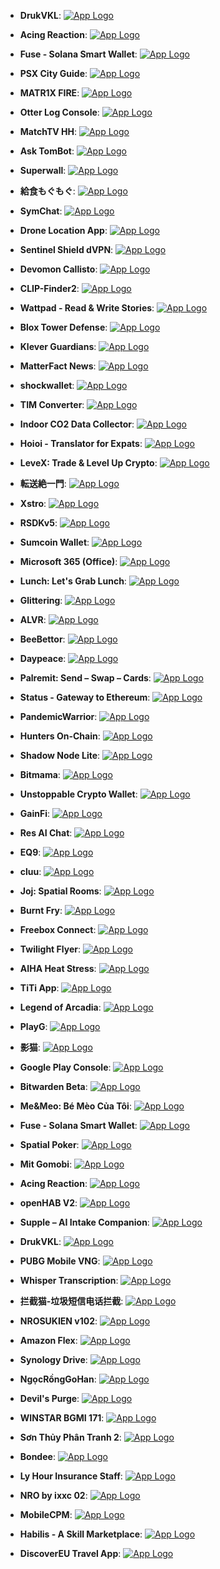 - **DrukVKL**: [![App Logo](https://is1-ssl.mzstatic.com/image/thumb/Purple211/v4/c8/e5/5f/c8e55ffa-4e3a-106e-6339-5938ee953e1c/AppIcon-0-0-1x_U007epad-0-10-0-85-220.png/200x200bb-80.png)](https://testflight.apple.com/join/1lxwtFjc)
- **Acing Reaction**: [![App Logo](https://is1-ssl.mzstatic.com/image/thumb/Purple211/v4/ee/db/7b/eedb7b30-861c-12c9-1b92-a0098e07d29b/AppIcon.lsr/200x200bb-80.png)](https://testflight.apple.com/join/7QQDM4ho)
- **Fuse - Solana Smart Wallet**: [![App Logo](https://is1-ssl.mzstatic.com/image/thumb/Purple221/v4/35/10/39/351039d3-d6b7-83f1-6b28-d9cb8693d3c3/AppIcon-0-0-1x_U007ephone-0-85-220.png/200x200bb-80.png)](https://testflight.apple.com/join/sQkNVD2s)

- **PSX City Guide**: [![App Logo](https://is1-ssl.mzstatic.com/image/thumb/Purple221/v4/86/0f/87/860f8773-61bb-333f-d57d-6cbe2ff16595/AppIcon-1x_U007emarketing-0-7-0-85-220-0.png/200x200bb-80.png)](https://testflight.apple.com/join/n1u9hiZJ)
- **MATR1X FIRE**: [![App Logo](https://is1-ssl.mzstatic.com/image/thumb/Purple211/v4/10/dd/df/10dddf6c-e315-e495-d2bf-cb59530cbb7a/AppIcon-0-0-1x_U007emarketing-0-7-0-85-220.png/200x200bb-80.png)](https://testflight.apple.com/join/rFYKtoPC)

- **Otter Log Console**: [![App Logo](https://is1-ssl.mzstatic.com/image/thumb/Purple221/v4/d6/d3/16/d6d316a1-dc34-f337-7082-b3e6be16c62e/AppIcon-0-0-85-220-0-4-0-2x.png/200x200bb-80.png)](https://testflight.apple.com/join/erT44PiT)
- **MatchTV HH**: [![App Logo](https://is1-ssl.mzstatic.com/image/thumb/Purple211/v4/3d/d2/d0/3dd2d01c-940f-b0b4-e9df-832192fd6c56/AppIcon-0-0-1x_U007epad-0-0-85-220.png/200x200bb-80.png)](https://testflight.apple.com/join/lHsRDyGM)

- **Ask TomBot**: [![App Logo](https://is1-ssl.mzstatic.com/image/thumb/Purple221/v4/41/92/50/4192508e-6de0-82a2-9dbb-2ae7111d19d6/AppIcon-0-0-1x_U007emarketing-0-7-0-85-220.png/200x200bb-80.png)](https://testflight.apple.com/join/MgojDEG2)
- **Superwall**: [![App Logo](https://is1-ssl.mzstatic.com/image/thumb/Purple221/v4/0a/69/b3/0a69b333-00a4-971e-2732-e683b1c0b3e2/AppIcon-0-0-1x_U007epad-0-85-220.png/200x200bb-80.png)](https://testflight.apple.com/join/ubTDsAXA)
- **給食もぐもぐ**: [![App Logo](https://is1-ssl.mzstatic.com/image/thumb/Purple221/v4/38/1c/95/381c95e3-3195-db14-83c6-af0032366a99/AppIcon-0-0-1x_U007emarketing-0-7-0-85-220.png/200x200bb-80.png)](https://testflight.apple.com/join/yvWXFdSL)
- **SymChat**: [![App Logo](https://is1-ssl.mzstatic.com/image/thumb/Purple221/v4/cb/f2/89/cbf289ca-4fa0-ec2f-4e8f-baf48a3efd4b/AppIcon-0-0-1x_U007emarketing-0-7-0-85-220.png/200x200bb-80.png)](https://testflight.apple.com/join/gXSpgN4F)
- **Drone Location App**: [![App Logo](https://is1-ssl.mzstatic.com/image/thumb/Purple221/v4/2c/aa/fe/2caafeb8-c935-f088-e401-01e55280edd1/AppIcon-0-0-1x_U007emarketing-0-7-0-85-220.png/200x200bb-80.png)](https://testflight.apple.com/join/iKvaAhPC)
- **Sentinel Shield dVPN**: [![App Logo](https://is1-ssl.mzstatic.com/image/thumb/Purple221/v4/b4/1e/d3/b41ed32d-38ab-1d72-f917-c1577586ac0c/AppIcon-0-0-1x_U007epad-0-85-220.png/200x200bb-80.png)](https://testflight.apple.com/join/CHRhpwKQ)
- **Devomon Callisto**: [![App Logo](https://is1-ssl.mzstatic.com/image/thumb/Purple221/v4/1a/54/20/1a5420b6-81f7-de4d-f51b-535517cbafca/AppIcon-0-0-1x_U007emarketing-0-7-0-85-220.png/200x200bb-80.png)](https://testflight.apple.com/join/zP1EuUwb)
- **CLIP-Finder2**: [![App Logo](https://is1-ssl.mzstatic.com/image/thumb/Purple221/v4/e1/57/84/e1578473-57b3-b4b1-3372-5f8c82787bc5/AppIcon-0-0-1x_U007epad-0-85-220.png/200x200bb-80.png)](https://testflight.apple.com/join/eZ43s4s6)
- **Wattpad - Read & Write Stories**: [![App Logo](https://is1-ssl.mzstatic.com/image/thumb/Purple221/v4/47/8f/78/478f7888-3613-0e67-9630-e2c3bc0398a1/AppIconBeta-0-0-1x_U007emarketing-0-4-0-85-220.png/200x200bb-80.png)](https://testflight.apple.com/join/CXefLgKK)
- **Blox Tower Defense**: [![App Logo](https://is1-ssl.mzstatic.com/image/thumb/Purple221/v4/9c/7f/7d/9c7f7de4-c374-5bc3-d02a-fd92cea3b89b/AppIcon-0-0-1x_U007emarketing-0-7-0-85-220.png/200x200bb-80.png)](https://testflight.apple.com/join/WYxpu1kO)
- **Klever Guardians**: [![App Logo](https://is1-ssl.mzstatic.com/image/thumb/Purple211/v4/cc/ad/e2/ccade2ba-e629-9c81-ef31-d463422833b3/AppIcon-1x_U007emarketing-0-7-0-85-220-0.png/200x200bb-80.png)](https://testflight.apple.com/join/Oe6YRAU2)
- **MatterFact News**: [![App Logo](https://is1-ssl.mzstatic.com/image/thumb/Purple211/v4/84/60/b1/8460b1d6-ba4e-75ec-c0c7-ecc9839868f6/AppIcon-0-0-1x_U007epad-0-10-0-85-220.png/200x200bb-80.png)](https://testflight.apple.com/join/v5qCUooT)
- **shockwallet**: [![App Logo](https://is1-ssl.mzstatic.com/image/thumb/Purple211/v4/77/a7/47/77a7479e-c185-617e-985e-f6850c96123c/AppIcon-0-0-1x_U007epad-0-85-220.png/200x200bb-80.png)](https://testflight.apple.com/join/soZAKZWj)
- **TIM Converter**: [![App Logo](https://is1-ssl.mzstatic.com/image/thumb/Purple211/v4/2f/91/2d/2f912d43-f831-974f-ce2f-5e1359c156ed/AppIcon-0-0-1x_U007emarketing-0-7-0-0-85-220.png/200x200bb-80.png)](https://testflight.apple.com/join/kz9R81EB)
- **Indoor CO2 Data Collector**: [![App Logo](https://is1-ssl.mzstatic.com/image/thumb/Purple221/v4/84/28/ca/8428cab3-597a-1c05-66f3-a1f10ee38252/appicon-0-0-1x_U007emarketing-0-7-0-85-220.png/200x200bb-80.png)](https://testflight.apple.com/join/OoHmnOVX)
- **Hoioi - Translator for Expats**: [![App Logo](https://is1-ssl.mzstatic.com/image/thumb/Purple211/v4/85/42/f2/8542f233-2552-2c40-fb49-adc3afc7c526/AppIcon-1x_U007epad-0-85-220-0.jpeg/200x200bb-80.png)](https://testflight.apple.com/join/GBxPMw2h)
- **LeveX: Trade & Level Up Crypto**: [![App Logo](https://is1-ssl.mzstatic.com/image/thumb/Purple221/v4/c9/3e/bf/c93ebf09-277c-65d3-f275-3ca548ebac11/AppIcon-0-0-1x_U007ephone-0-0-sRGB-85-220.png/200x200bb-80.png)](https://testflight.apple.com/join/qbScw4YJ)
- **転送絶一門**: [![App Logo](https://is1-ssl.mzstatic.com/image/thumb/Purple221/v4/92/9b/d1/929bd159-de12-152d-c12e-e9177cf8eceb/AppIcon-0-0-1x_U007ephone-0-85-220.png/200x200bb-80.png)](https://testflight.apple.com/join/ue13ELa4)
- **Xstro**: [![App Logo](https://is1-ssl.mzstatic.com/image/thumb/Purple211/v4/b5/84/0b/b5840bea-c232-555d-fd16-5308a226c0d8/AppIcon-0-0-1x_U007emarketing-0-10-0-85-220.png/200x200bb-80.png)](https://testflight.apple.com/join/7Mzn3JLF)
- **RSDKv5**: [![App Logo](https://is1-ssl.mzstatic.com/image/thumb/Purple211/v4/96/cf/ac/96cfac66-b063-7870-9d98-9f799f3c40b2/AppIcon-1x_U007epad-0-0-GLES2_U002c0-85-220-0.jpeg/200x200bb-80.png)](https://testflight.apple.com/join/J5J2Fwcf)
- **Sumcoin Wallet**: [![App Logo](https://is1-ssl.mzstatic.com/image/thumb/Purple211/v4/b2/6b/cc/b26bcca6-1c1e-74d4-7c9d-66d2fcb86639/AppIcon-0-0-1x_U007emarketing-0-7-0-0-85-220.png/200x200bb-80.png)](https://testflight.apple.com/join/MdYIC0K3)
- **Microsoft 365 (Office)**: [![App Logo](https://is1-ssl.mzstatic.com/image/thumb/Purple221/v4/3c/4a/51/3c4a51c0-5f37-0170-3f0d-578de7474740/AppIcon-0-0-1x_U007emarketing-0-7-0-sRGB-0-85-220-0.png/200x200bb-80.png)](https://testflight.apple.com/join/eHAKJBtM)
- **Lunch: Let's Grab Lunch**: [![App Logo](https://is1-ssl.mzstatic.com/image/thumb/Purple211/v4/c6/a9/11/c6a911a5-0165-e3c5-b21e-4b5578e0c58f/AppIcon-0-0-1x_U007emarketing-0-7-0-85-220.png/200x200bb-80.png)](https://testflight.apple.com/join/TXiRrJ2e)
- **Glittering**: [![App Logo](https://is1-ssl.mzstatic.com/image/thumb/Purple221/v4/b7/ae/6c/b7ae6ced-aaf3-e8bb-ed17-a35247d73707/AppIcon-0-0-1x_U007emarketing-0-7-0-0-85-220.png/200x200bb-80.png)](https://testflight.apple.com/join/nLJiwThp)
- **ALVR**: [![App Logo](https://is1-ssl.mzstatic.com/image/thumb/Purple211/v4/7f/c5/8f/7fc58f7d-fdfa-03c1-9af1-dc85b9ad9113/AppIcon.lsr/200x200bb-80.png)](https://testflight.apple.com/join/YoK2nuX6)
- **BeeBettor**: [![App Logo](https://is1-ssl.mzstatic.com/image/thumb/Purple211/v4/f8/91/b4/f891b43c-35cc-fe1e-ca92-0579c9d1fc2c/AppIcon-0-0-1x_U007epad-0-85-220.png/200x200bb-80.png)](https://testflight.apple.com/join/zfcHfgK4)
- **Daypeace**: [![App Logo](https://is1-ssl.mzstatic.com/image/thumb/Purple211/v4/e7/f0/9d/e7f09d61-1e9c-9868-a2ba-8e9c7153e405/AppIcon-0-0-1x_U007epad-0-85-220.png/200x200bb-80.png)](https://testflight.apple.com/join/KTmUzCVo)
- **Palremit: Send – Swap – Cards**: [![App Logo](https://is1-ssl.mzstatic.com/image/thumb/Purple211/v4/29/5f/42/295f42b8-17b2-e294-2228-ffcd65abf3b8/AppIcon-0-0-1x_U007ephone-0-85-220.png/200x200bb-80.png)](https://testflight.apple.com/join/hFE2C3bZ)
- **Status - Gateway to Ethereum**: [![App Logo](https://is1-ssl.mzstatic.com/image/thumb/Purple221/v4/a6/b9/34/a6b934ba-e2c6-4120-de73-f5f5f78a54a8/AppIcon-0-0-1x_U007emarketing-0-10-0-85-220.png/200x200bb-80.png)](https://testflight.apple.com/join/o1qPEeKA)
- **PandemicWarrior**: [![App Logo](https://is1-ssl.mzstatic.com/image/thumb/Purple211/v4/a7/84/ed/a784ed31-d5cb-55ba-3157-fd85354e466d/AppIcon-1x_U007emarketing-0-7-0-85-220-0.png/200x200bb-80.png)](https://testflight.apple.com/join/HowEj7Nf)
- **Hunters On-Chain**: [![App Logo](https://is1-ssl.mzstatic.com/image/thumb/Purple211/v4/ae/3c/f0/ae3cf0b6-82cc-da68-8cb7-6deeb7f8ac67/AppIcon-0-0-1x_U007emarketing-0-7-0-85-220.png/200x200bb-80.png)](https://testflight.apple.com/join/mnB642dv)
- **Shadow Node Lite**: [![App Logo](https://is1-ssl.mzstatic.com/image/thumb/Purple221/v4/84/1d/7e/841d7e67-a1d3-04e6-6491-bbd0afb693b2/AppIcon-0-0-1x_U007emarketing-0-10-0-85-220.png/200x200bb-80.png)](https://testflight.apple.com/join/lOfDBfgw)
- **Bitmama**: [![App Logo](https://is1-ssl.mzstatic.com/image/thumb/Purple211/v4/3c/53/ac/3c53ac97-f2d8-17ca-5eb5-1bd91d936a00/AppIcon-0-0-1x_U007emarketing-0-7-0-0-85-220.png/200x200bb-80.png)](https://testflight.apple.com/join/Je79ts5N)
- **Unstoppable Crypto Wallet**: [![App Logo](https://is1-ssl.mzstatic.com/image/thumb/Purple211/v4/d0/f7/d8/d0f7d814-183d-2f08-2ab2-7bee5123069d/AppIcon-0-0-1x_U007emarketing-0-5-0-85-220.png/200x200bb-80.png)](https://testflight.apple.com/join/JaKdKPY5)
- **GainFi**: [![App Logo](https://is1-ssl.mzstatic.com/image/thumb/Purple211/v4/31/e7/d9/31e7d9a7-31e8-9f12-9ed7-c5e7b1934aea/AppIcon-0-0-1x_U007epad-0-10-0-85-220.png/200x200bb-80.png)](https://testflight.apple.com/join/UZgGeHqy)
- **Res AI Chat**: [![App Logo](https://is1-ssl.mzstatic.com/image/thumb/Purple211/v4/91/73/ac/9173acee-d8e1-7947-a711-fc5d093efa24/AppIcon-0-0-1x_U007ephone-0-0-P3-85-220.png/200x200bb-80.png)](https://testflight.apple.com/join/vYkfwoti)
- **EQ9**: [![App Logo](https://is1-ssl.mzstatic.com/image/thumb/Purple211/v4/03/c9/bd/03c9bdbb-398c-1661-804b-1ff34c76e870/AppIcon-0-0-1x_U007emarketing-0-10-0-85-220.png/200x200bb-80.png)](https://testflight.apple.com/join/EVfiRc3Y)
- **cluu**: [![App Logo](https://is1-ssl.mzstatic.com/image/thumb/Purple211/v4/51/e5/59/51e55936-d95d-2b69-8d91-16bdfa637441/AppIcon-0-0-1x_U007emarketing-0-10-0-85-220.png/200x200bb-80.png)](https://testflight.apple.com/join/2BOZkk0U)
- **Joj: Spatial Rooms**: [![App Logo](https://is1-ssl.mzstatic.com/image/thumb/Purple211/v4/5f/dc/26/5fdc26c2-54eb-c788-af35-52e78165e228/AppIcon-1x_U007epad-0-85-220-0.jpeg/200x200bb-80.png)](https://testflight.apple.com/join/F57E4Yd7)
- **Burnt Fry**: [![App Logo](https://is1-ssl.mzstatic.com/image/thumb/Purple221/v4/aa/9f/0b/aa9f0b4f-d8af-4733-347f-288d7f0396f5/AppIcon-0-0-1x_U007ephone-0-85-220.jpeg/200x200bb-80.png)](https://testflight.apple.com/join/2qf4qvjw)
- **Freebox Connect**: [![App Logo](https://is1-ssl.mzstatic.com/image/thumb/Purple221/v4/f4/d3/db/f4d3db19-3db8-1528-fa3a-9ec7317d7354/AppIcon-0-0-1x_U007emarketing-0-7-0-P3-85-220.png/200x200bb-80.png)](https://testflight.apple.com/join/bxifCoxH)
- **Twilight Flyer**: [![App Logo](https://is1-ssl.mzstatic.com/image/thumb/Purple221/v4/24/0a/a7/240aa761-2667-4102-c604-f85cccd96ade/AppIcon-0-0-1x_U007emarketing-0-7-0-85-220.png/200x200bb-80.png)](https://testflight.apple.com/join/nHsUQbx1)
- **AIHA Heat Stress**: [![App Logo](https://is1-ssl.mzstatic.com/image/thumb/Purple221/v4/56/a6/46/56a646b1-249f-7748-39a5-6d5196f33c2f/AppIcon-0-0-1x_U007emarketing-0-7-0-85-220.png/200x200bb-80.png)](https://testflight.apple.com/join/Pq0XP4Io?utm_source=twitter&utm_medium=social&utm_term=AIHA+Main)
- **TiTi App**: [![App Logo](https://is1-ssl.mzstatic.com/image/thumb/Purple221/v4/92/b6/a4/92b6a44b-1a42-c658-8db7-64097f12bb4b/AppIcon-1x_U007emarketing-0-7-0-0-85-220-0.png/200x200bb-80.png)](https://testflight.apple.com/join/NeXUqMRv)
- **Legend of Arcadia**: [![App Logo](https://is1-ssl.mzstatic.com/image/thumb/Purple211/v4/d8/f9/7d/d8f97db6-0362-e042-9176-ed6701eacdd2/AppIcon-1x_U007emarketing-0-10-0-85-220-0.png/200x200bb-80.png)](https://testflight.apple.com/join/G7O14h4N)

- **PlayG**: [![App Logo](https://is1-ssl.mzstatic.com/image/thumb/Purple221/v4/e3/87/aa/e387aaa4-fe21-0b38-0f1e-6525e1a4ab6a/AppIcon-0-1x_U007emarketing-0-4-0-85-220.png/200x200bb-80.png)](https://testflight.apple.com/join/zQUlkcy0)
- **影猫**: [![App Logo](https://is1-ssl.mzstatic.com/image/thumb/Purple221/v4/fc/70/58/fc70581b-4341-2119-41ab-10db2e345f41/AppIcon-0-0-1x_U007epad-0-10-0-0-85-220.png/200x200bb-80.png)](https://testflight.apple.com/join/eiggW6PH)
- **Google Play Console**: [![App Logo](https://is1-ssl.mzstatic.com/image/thumb/Purple221/v4/8a/cb/99/8acb9971-0c49-b2c4-b363-ca24e2d611aa/logo_play_console_color-0-1x_U007emarketing-0-0-0-6-0-0-0-85-220-0.png/200x200bb-80.png)](https://testflight.apple.com/join/GaYJV735)

- **Bitwarden Beta**: [![App Logo](https://is1-ssl.mzstatic.com/image/thumb/Purple221/v4/2f/eb/5f/2feb5f89-d326-4544-b488-795ba2fe3229/AppIcon-Beta-0-0-1x_U007epad-0-85-220.png/200x200bb-80.png)](https://testflight.apple.com/join/S4OQEYYQ)
- **Me&Meo: Bé Mèo Của Tôi**: [![App Logo](https://is1-ssl.mzstatic.com/image/thumb/Purple221/v4/8f/ee/24/8fee247f-52ac-e27f-4eab-09fa9ebdb7a6/AppIcon-0-0-1x_U007emarketing-0-7-0-85-220.png/200x200bb-80.png)](https://testflight.apple.com/join/ZgHJJSo9)

- **Fuse - Solana Smart Wallet**: [![App Logo](https://is1-ssl.mzstatic.com/image/thumb/Purple221/v4/35/10/39/351039d3-d6b7-83f1-6b28-d9cb8693d3c3/AppIcon-0-0-1x_U007ephone-0-85-220.png/200x200bb-80.png)](https://testflight.apple.com/join/sQkNVD2s)
- **Spatial Poker**: [![App Logo](https://is1-ssl.mzstatic.com/image/thumb/Purple211/v4/e7/c5/d5/e7c5d5c9-4980-eeda-85d1-956d8f160c36/AppIcon.lsr/200x200bb-80.png)](https://testflight.apple.com/join/98oLRPmW)
- **Mit Gomobi**: [![App Logo](https://is1-ssl.mzstatic.com/image/thumb/Purple211/v4/46/d1/8b/46d18b91-11f8-8cf8-e9b4-f31b12641502/AppIcon-1x_U007emarketing-0-7-0-85-220-0.png/200x200bb-80.png)](https://testflight.apple.com/join/YXGvJsBB)

- **Acing Reaction**: [![App Logo](https://is1-ssl.mzstatic.com/image/thumb/Purple211/v4/ee/db/7b/eedb7b30-861c-12c9-1b92-a0098e07d29b/AppIcon.lsr/200x200bb-80.png)](https://testflight.apple.com/join/7QQDM4ho)

- **openHAB V2**: [![App Logo](https://is1-ssl.mzstatic.com/image/thumb/Purple211/v4/97/5d/90/975d9084-aecd-eca7-2b8f-a16718055d08/AppIcon-0-0-1x_U007epad-0-85-220.png/200x200bb-80.png)](https://testflight.apple.com/join/0uFYONeF)
- **Supple – AI Intake Companion**: [![App Logo](https://is1-ssl.mzstatic.com/image/thumb/Purple211/v4/3e/e2/19/3ee21937-86ea-25a7-e1eb-c6882e19e162/AppIcon-0-0-1x_U007ephone-0-1-85-220.png/200x200bb-80.png)](https://testflight.apple.com/join/zbq8hPSu)

- **DrukVKL**: [![App Logo](https://is1-ssl.mzstatic.com/image/thumb/Purple211/v4/c8/e5/5f/c8e55ffa-4e3a-106e-6339-5938ee953e1c/AppIcon-0-0-1x_U007epad-0-10-0-85-220.png/200x200bb-80.png)](https://testflight.apple.com/join/1lxwtFjc)

- **PUBG Mobile VNG**: [![App Logo](https://is1-ssl.mzstatic.com/image/thumb/Purple221/v4/11/a5/e5/11a5e5af-65d5-231c-99b6-e72427a39ed4/AppIcon-0-0-1x_U007emarketing-0-0-0-10-0-0-sRGB-0-0-0-GLES2_U002c0-512MB-85-220-0-0.png/200x200bb-80.png)](https://testflight.apple.com/join/kIIuBMlM)
- **Whisper Transcription**: [![App Logo](https://is1-ssl.mzstatic.com/image/thumb/Purple211/v4/2c/25/b8/2c25b89b-aaf8-2f12-e1fc-e4ea580e17d9/AppIcon-0-0-1x_U007epad-0-85-220.jpeg/200x200bb-80.png)](https://testflight.apple.com/join/eIfbGHrs)

- **拦截猫-垃圾短信电话拦截**: [![App Logo](https://is1-ssl.mzstatic.com/image/thumb/Purple221/v4/db/66/f9/db66f944-2219-ff2d-04b3-6710fceaec19/AppIcon-0-0-1x_U007epad-0-1-85-220.png/200x200bb-80.png)](https://testflight.apple.com/join/Hm6GhrCg)
- **NROSUKIEN v102**: [![App Logo](https://is1-ssl.mzstatic.com/image/thumb/Purple221/v4/79/3b/a6/793ba624-081d-e40b-394a-c3d3c59cbd69/AppIcon-0-0-1x_U007emarketing-0-7-0-85-220.png/200x200bb-80.png)](https://testflight.apple.com/join/MR4fd7Gv)
- **Amazon Flex**: [![App Logo](https://is1-ssl.mzstatic.com/image/thumb/Purple211/v4/dc/eb/b4/dcebb40d-2495-b829-9058-f92b7063f615/AppIcon-1x_U007emarketing-0-5-85-220-0.jpeg/200x200bb-80.png)](https://testflight.apple.com/join/UuNbE9lN)

- **Synology Drive**: [![App Logo](https://is1-ssl.mzstatic.com/image/thumb/Purple211/v4/0a/37/b1/0a37b13e-d93d-1422-06e3-e390d33b009b/AppIcon-0-0-1x_U007emarketing-0-6-0-85-220.png/200x200bb-80.png)](https://testflight.apple.com/join/Gb98nlpv)

- **NgọcRồngGoHan**: [![App Logo](https://is1-ssl.mzstatic.com/image/thumb/Purple211/v4/13/84/6a/13846a40-02a6-e98f-3d50-a9b8ac8f09fd/AppIcon-0-0-1x_U007emarketing-0-7-0-85-220.png/200x200bb-80.png)](https://testflight.apple.com/join/kfGbDiKe)

- **Devil's Purge**: [![App Logo](https://is1-ssl.mzstatic.com/image/thumb/Purple211/v4/6c/5d/a1/6c5da1a1-133c-f67a-4a89-cf97fd917bd6/AppIcon-0-0-1x_U007emarketing-0-5-0-85-220.png/200x200bb-80.png)](https://testflight.apple.com/join/Iwii9MAC)

- **WINSTAR BGMI 171**: [![App Logo](https://is1-ssl.mzstatic.com/image/thumb/Purple211/v4/a3/2c/ad/a32cadea-6726-84db-126b-e7e63408103d/AppIcon-0-0-1x_U007emarketing-0-0-0-10-0-0-sRGB-0-0-0-GLES2_U002c0-512MB-85-220-0-0.png/200x200bb-80.png)](https://testflight.apple.com/join/zs5uy2ls)

- **Sơn Thủy Phân Tranh 2**: [![App Logo](https://is1-ssl.mzstatic.com/image/thumb/Purple221/v4/6d/f0/f7/6df0f781-4221-a424-51d0-1238bb01b989/AppIcon-0-0-1x_U007emarketing-0-9-0-85-220.png/200x200bb-80.png)](https://testflight.apple.com/join/pznp1xjN)

- **Bondee**: [![App Logo](https://is1-ssl.mzstatic.com/image/thumb/Purple211/v4/34/a5/25/34a5251a-b623-837e-1b85-6661d1a0c071/AppIcon-1x_U007emarketing-0-7-0-85-220-0.png/200x200bb-80.png)](https://testflight.apple.com/join/mBfhDmZQ)
- **Ly Hour Insurance Staff**: [![App Logo](https://is1-ssl.mzstatic.com/image/thumb/Purple211/v4/ae/32/27/ae3227aa-6fbb-454f-67a3-2a63fae9e900/AppIcon-1x_U007emarketing-0-10-0-0-85-220-0.png/200x200bb-80.png)](https://testflight.apple.com/join/PFVvsfpS)

- **NRO by ixxc 02**: [![App Logo](https://is1-ssl.mzstatic.com/image/thumb/Purple221/v4/0a/a0/a3/0aa0a3bb-8286-44ce-06c7-9cd92750b852/AppIcon-0-0-1x_U007emarketing-0-7-0-85-220.png/200x200bb-80.png)](https://testflight.apple.com/join/RanqW39l)
- **MobileCPM**: [![App Logo](https://is1-ssl.mzstatic.com/image/thumb/Purple211/v4/a0/27/0a/a0270a58-7bff-826c-5a66-2c39cec4cc7d/AppIcon-0-0-1x_U007epad-0-0-85-220.png/200x200bb-80.png)](https://testflight.apple.com/join/dJt5vfOZ)

- **Habilis - A Skill Marketplace**: [![App Logo](https://is1-ssl.mzstatic.com/image/thumb/Purple221/v4/a4/f7/80/a4f780e8-cb48-a252-c88a-248575d00af3/AppIcon-1x_U007emarketing-0-6-0-85-220-0.png/200x200bb-80.png)](https://testflight.apple.com/join/N2hqdSX7)
- **DiscoverEU Travel App**: [![App Logo](https://is1-ssl.mzstatic.com/image/thumb/Purple221/v4/57/a3/6e/57a36e19-9f6d-8f2a-3320-2e7dc507f494/AppIcon-1x_U007epad-0-0-P3-85-220-0.png/200x200bb-80.png)](https://testflight.apple.com/join/77dSd9sB)
